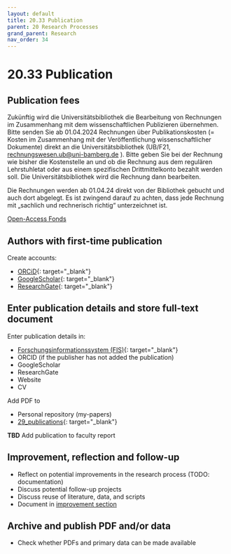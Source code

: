 ```yaml
---
layout: default
title: 20.33 Publication
parent: 20 Research Processes
grand_parent: Research
nav_order: 34
---
```


# 20.33 Publication

## Publication fees

Zukünftig wird die Universitätsbibliothek die Bearbeitung von Rechnungen im Zusammenhang mit dem wissenschaftlichen Publizieren übernehmen. Bitte senden Sie ab 01.04.2024 Rechnungen über Publikationskosten (= Kosten im Zusammenhang mit der Veröffentlichung wissenschaftlicher Dokumente) direkt an die Universitätsbibliothek (UB/F21, rechnungswesen.ub@uni-bamberg.de ). Bitte geben Sie bei der Rechnung wie bisher die Kostenstelle an und ob die Rechnung aus dem regulären Lehrstuhletat oder aus einem spezifischen Drittmittelkonto bezahlt werden soll. Die Universitätsbibliothek wird die Rechnung dann bearbeiten.

Die Rechnungen werden ab 01.04.24 direkt von der Bibliothek gebucht und auch dort abgelegt. Es ist zwingend darauf zu achten, dass jede Rechnung mit „sachlich und rechnerisch richtig“ unterzeichnet ist.

[Open-Access Fonds](https://www.uni-bamberg.de/ub/forschen-und-publizieren/open-access-publizieren/foerderung-oa-artikel/)

## Authors with first-time publication

Create accounts:

- [ORCiD](https://orcid.org/){: target="_blank"}
- [GoogleScholar](https://scholar.google.com/intl/de/scholar/citations.html){: target="_blank"}
- [ResearchGate](https://www.researchgate.net/){: target="_blank"}

## Enter publication details and store full-text document

Enter publication details in:

- [Forschungsinformationssystem (FIS)](https://fis.uni-bamberg.de/mydspace){: target="_blank"}
- ORCID (if the publisher has not added the publication)
- GoogleScholar
- ResearchGate
- Website
- CV

Add PDF to

- Personal repository (my-papers)
- [29_publications](https://nc-2272638881871040784.nextcloud-ionos.com/index.php/apps/files/?dir=/20-research/29_publications&fileid=1264){: target="_blank"}

**TBD** Add publication to faculty report

## Improvement, reflection and follow-up

- Reflect on potential improvements in the research process (TODO: documentation)
- Discuss potential follow-up projects
- Discuss reuse of literature, data, and scripts
- Document in [improvement section](20.35.improvement.html)

## Archive and publish PDF and/or data

- Check whether PDFs and primary data can be made available 
